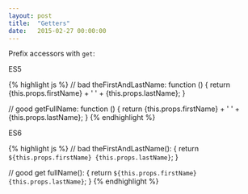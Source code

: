 ```yaml
---
layout: post
title:  "Getters"
date:   2015-02-27 00:00:00
---
```

Prefix accessors with `get`:

ES5

{% highlight js %}
// bad
theFirstAndLastName: function () {
  return {this.props.firstName} + ' ' + {this.props.lastName};
}

// good
getFullName: function () {
  return {this.props.firstName} + ' ' + {this.props.lastName};
}
{% endhighlight %}

ES6

{% highlight js %}
// bad
theFirstAndLastName(): {
  return `${this.props.firstName} {this.props.lastName}`;
}

// good
get fullName(): {
  return `${this.props.firstName} {this.props.lastName}`;
}
{% endhighlight %}
